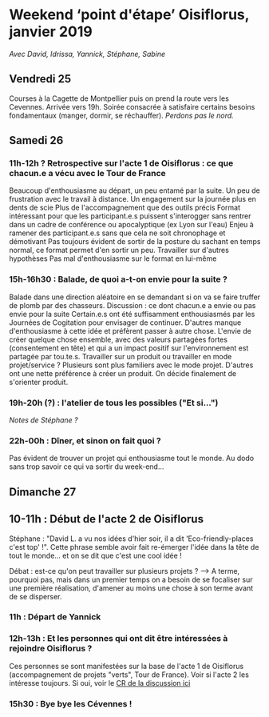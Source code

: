 # Weekend ‘point d'étape’ Oisiflorus, janvier 2019

*Avec David, Idrissa, Yannick, Stéphane, Sabine*

## Vendredi 25

Courses à la Cagette de Montpellier puis on prend la route vers les Cevennes. 
Arrivée vers 19h. Soirée consacrée à satisfaire certains besoins fondamentaux (manger, dormir, se réchauffer). *Perdons pas le nord.*

## Samedi 26

### 11h-12h ? Retrospective sur l'acte 1 de Oisiflorus : ce que chacun.e a vécu avec le Tour de France 

Beaucoup d'enthousiasme au départ, un peu entamé par la suite.
Un peu de frustration avec le travail à distance.
Un engagement sur la journée plus en dents de scie
Plus de l'accompagnement que des outils précis
Format intéressant pour que les participant.e.s puissent s'interogger sans rentrer dans un cadre de conférence ou apocalyptique (ex Lyon sur l'eau)
Enjeu à ramener des participant.e.s sans que cela ne soit chronophage et démotivant
Pas toujours évident de sortir de la posture du sachant en temps normal, ce format permet d'en sortir un peu.
Travailler sur d'autres hypothèses
Pas mal d'enthousiasme sur le format en lui-même

### 15h-16h30 : Balade, de quoi a-t-on envie pour la suite ?
Balade dans une direction aléatoire en se demandant si on va se faire truffer de plomb par des chasseurs. 
Discussion : ce dont chacun.e a envie ou pas envie pour la suite 
Certain.e.s ont été suffisamment enthousiasmés par les Journées de Cogitation pour envisager de continuer. D'autres manque d'enthousiasme à cette idée et préfèrent passer à autre chose. L'envie de créer quelque chose ensemble, avec des valeurs partagées fortes (consentement en tête) et qui a un impact positif sur l'environnement est partagée par tou.te.s.
Travailler sur un produit ou travailler en mode projet/service ? Plusieurs sont plus familiers avec le mode projet. D'autres ont une nette préférence à créer un produit. On décide finalement de s'orienter produit. 

### 19h-20h (?) : l'atelier de tous les possibles ("Et si...")
*Notes de Stéphane ?*

### 22h-00h : Dîner, et sinon on fait quoi ?
Pas évident de trouver un projet qui enthousiasme tout le monde.
Au dodo sans trop savoir ce qui va sortir du week-end...

## Dimanche 27

## 10-11h : Début de l'acte 2 de Oisiflorus
Stéphane : "David L. a vu nos idées d'hier soir, il a dit 'Eco-friendly-places c'est top' !".
Cette phrase semble avoir fait re-émerger l'idée dans la tête de tout le monde... et on se dit que c'est une cool idée !

Débat : est-ce qu'on peut travailler sur plusieurs projets ?
--> A terme, pourquoi pas, mais dans un premier temps on a besoin de se focaliser sur une première réalisation, d'amener au moins une chose à son terme avant de se disperser.

### 11h : Départ de Yannick

### 12h-13h : Et les personnes qui ont dit être intéressées à rejoindre Oisiflorus ?
Ces personnes se sont manifestées sur la base de l'acte 1 de Oisiflorus (accompagnement de projets "verts", Tour de France). Voir si l'acte 2 les intéresse toujours.
Si oui, voir le [CR de la discussion ici](accueillir-nouvelles-personnes.md)

### 15h30 : Bye bye les Cévennes !
